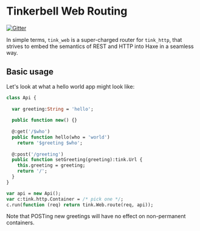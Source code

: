 # Tinkerbell Web Routing
[![Gitter](https://img.shields.io/gitter/room/nwjs/nw.js.svg?maxAge=2592000)](https://gitter.im/haxetink/public)

In simple terms, `tink_web` is a super-charged router for `tink_http`, that strives to embed the semantics of REST and HTTP into Haxe in a seamless way.

## Basic usage

Let's look at what a hello world app might look like:

```haxe
class Api {
  
  var greeting:String = 'hello';
  
  public function new() {}
  
  @:get('/$who')
  public function hello(who = 'world') 
    return '$greeting $who';
  
  @:post('/greeting')
  public function setGreeting(greeting):tink.Url {
    this.greeting = greeting;
    return '/';
  } 
}

var api = new Api();
var c:tink.http.Container = /* pick one */;
c.run(function (req) return tink.Web.route(req, api));
```

Note that POSTing new greetings will have no effect on non-permanent containers.